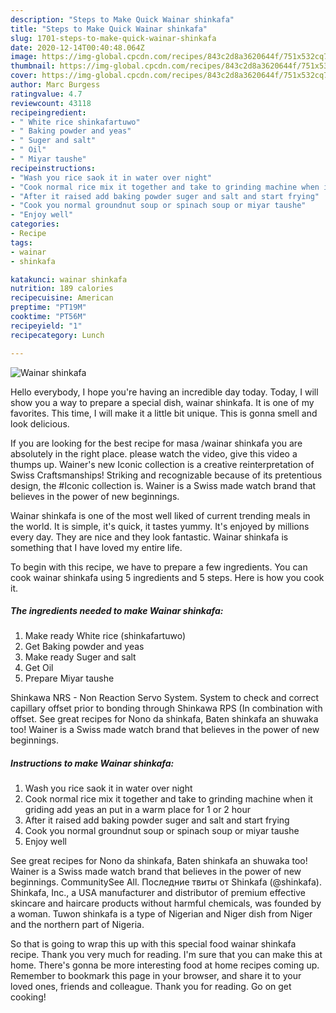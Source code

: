 ```yaml
---
description: "Steps to Make Quick Wainar shinkafa"
title: "Steps to Make Quick Wainar shinkafa"
slug: 1701-steps-to-make-quick-wainar-shinkafa
date: 2020-12-14T00:40:48.064Z
image: https://img-global.cpcdn.com/recipes/843c2d8a3620644f/751x532cq70/wainar-shinkafa-recipe-main-photo.jpg
thumbnail: https://img-global.cpcdn.com/recipes/843c2d8a3620644f/751x532cq70/wainar-shinkafa-recipe-main-photo.jpg
cover: https://img-global.cpcdn.com/recipes/843c2d8a3620644f/751x532cq70/wainar-shinkafa-recipe-main-photo.jpg
author: Marc Burgess
ratingvalue: 4.7
reviewcount: 43118
recipeingredient:
- " White rice shinkafartuwo"
- " Baking powder and yeas"
- " Suger and salt"
- " Oil"
- " Miyar taushe"
recipeinstructions:
- "Wash you rice saok it in water over night"
- "Cook normal rice mix it together and take to grinding machine when it griding add yeas an put in a warm place for 1 or 2 hour"
- "After it raised add baking powder suger and salt and start frying"
- "Cook you normal groundnut soup or spinach soup or miyar taushe"
- "Enjoy well"
categories:
- Recipe
tags:
- wainar
- shinkafa

katakunci: wainar shinkafa 
nutrition: 189 calories
recipecuisine: American
preptime: "PT19M"
cooktime: "PT56M"
recipeyield: "1"
recipecategory: Lunch

---
```



![Wainar shinkafa](https://img-global.cpcdn.com/recipes/843c2d8a3620644f/751x532cq70/wainar-shinkafa-recipe-main-photo.jpg)

Hello everybody, I hope you're having an incredible day today. Today, I will show you a way to prepare a special dish, wainar shinkafa. It is one of my favorites. This time, I will make it a little bit unique. This is gonna smell and look delicious.

If you are looking for the best recipe for masa /wainar shinkafa you are absolutely in the right place. please watch the video, give this video a thumps up. Wainer&#39;s new Iconic collection is a creative reinterpretation of Swiss Craftsmanships! Striking and recognizable because of its pretentious design, the #Iconic collection is. Wainer is a Swiss made watch brand that believes in the power of new beginnings.

Wainar shinkafa is one of the most well liked of current trending meals in the world. It is simple, it's quick, it tastes yummy. It's enjoyed by millions every day. They are nice and they look fantastic. Wainar shinkafa is something that I have loved my entire life.


To begin with this recipe, we have to prepare a few ingredients. You can cook wainar shinkafa using 5 ingredients and 5 steps. Here is how you cook it.

<!--inarticleads1-->

##### The ingredients needed to make Wainar shinkafa:

1. Make ready  White rice (shinkafartuwo)
1. Get  Baking powder and yeas
1. Make ready  Suger and salt
1. Get  Oil
1. Prepare  Miyar taushe


Shinkawa NRS - Non Reaction Servo System. System to check and correct capillary offset prior to bonding through Shinkawa RPS (In combination with offset. See great recipes for Nono da shinkafa, Baten shinkafa an shuwaka too! Wainer is a Swiss made watch brand that believes in the power of new beginnings. 

<!--inarticleads2-->

##### Instructions to make Wainar shinkafa:

1. Wash you rice saok it in water over night
1. Cook normal rice mix it together and take to grinding machine when it griding add yeas an put in a warm place for 1 or 2 hour
1. After it raised add baking powder suger and salt and start frying
1. Cook you normal groundnut soup or spinach soup or miyar taushe
1. Enjoy well


See great recipes for Nono da shinkafa, Baten shinkafa an shuwaka too! Wainer is a Swiss made watch brand that believes in the power of new beginnings. CommunitySee All. Последние твиты от Shinkafa (@shinkafa). Shinkafa, Inc., a USA manufacturer and distributor of premium effective skincare and haircare products without harmful chemicals, was founded by a woman. Tuwon shinkafa is a type of Nigerian and Niger dish from Niger and the northern part of Nigeria. 

So that is going to wrap this up with this special food wainar shinkafa recipe. Thank you very much for reading. I'm sure that you can make this at home. There's gonna be more interesting food at home recipes coming up. Remember to bookmark this page in your browser, and share it to your loved ones, friends and colleague. Thank you for reading. Go on get cooking!
